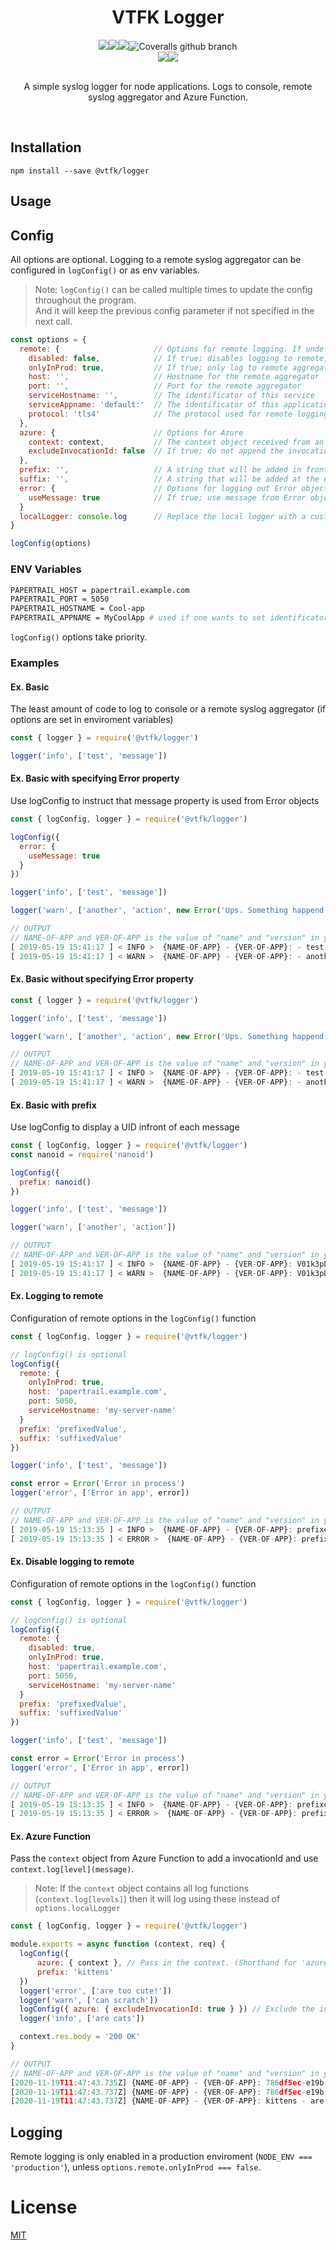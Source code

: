 <h1 align=center >VTFK Logger</h1>
<div align="center">
  <img src="https://img.shields.io/github/workflow/status/vtfk/node-shared-logger/Tests?label=Tests&style=for-the-badge"/><img src="https://img.shields.io/github/workflow/status/vtfk/node-shared-logger/Publish?label=Publish&style=for-the-badge"/><img src="https://img.shields.io/npm/v/@vtfk/logger?style=for-the-badge&color=success"/><img alt="Coveralls github branch" src="https://img.shields.io/coveralls/github/vtfk/node-shared-logger/master?style=for-the-badge">
</div>
<div align="center">
  <a href="https://github.com/vtfk/node-shared-logger"><img src="https://img.shields.io/static/v1?logo=github&label=&message=GITHUB&color=black&style=for-the-badge"/></a><a href="https://www.npmjs.com/package/@vtfk/logger"><img src="https://img.shields.io/static/v1?logo=npm&label=&message=NPM&color=red&style=for-the-badge"/></a>
</div>

<br>
<p align=center >A simple syslog logger for node applications. Logs to console, remote syslog aggregator and Azure Function.</p>
<br>

## Installation

`npm install --save @vtfk/logger`

## Usage

## Config
All options are optional. Logging to a remote syslog aggregator can be configured in `logConfig()` or as env variables.

> Note: `logConfig()` can be called multiple times to update the config throughout the program.  
  And it will keep the previous config parameter if not specified in the next call.

```js
const options = {
  remote: {                     // Options for remote logging. If undefined; disables remote logging
    disabled: false,            // If true; disables logging to remote, even if remote config is set
    onlyInProd: true,           // If true; only log to remote aggregator when NODE_ENV === 'production'
    host: '',                   // Hostname for the remote aggregator
    port: '',                   // Port for the remote aggregator
    serviceHostname: '',        // The identificator of this service
    serviceAppname: 'default:'  // The identificator of this application (defaults to "default:" for consistency with Winston)
    protocol: 'tls4'            // The protocol used for remote logging. Can be any of tcp4, udp4, tls4, unix, unix-connect
  },
  azure: {                      // Options for Azure
    context: context,           // The context object received from an Azure Function (see example further down)
    excludeInvocationId: false  // If true; do not append the invocationId from the context object
  },
  prefix: '',                   // A string that will be added in front of each log message (ex. UID for each run)
  suffix: '',                   // A string that will be added at the end of each log message
  error: {                      // Options for logging out Error object. If undefined; stack from Error object will be returned
    useMessage: true            // If true; use message from Error object instead of stack
  }
  localLogger: console.log      // Replace the local logger with a custom function (Default: console.log)
}

logConfig(options)
```


### ENV Variables
```bash
PAPERTRAIL_HOST = papertrail.example.com
PAPERTRAIL_PORT = 5050
PAPERTRAIL_HOSTNAME = Cool-app
PAPERTRAIL_APPNAME = MyCoolApp # used if one wants to set identificator of this application to something other than default (default:)
```
`logConfig()` options take priority.

### Examples
#### Ex. Basic
The least amount of code to log to console or a remote syslog aggregator (if options are set in enviroment variables)
```js
const { logger } = require('@vtfk/logger')

logger('info', ['test', 'message'])
```

#### Ex. Basic with specifying Error property
Use logConfig to instruct that message property is used from Error objects
```js
const { logConfig, logger } = require('@vtfk/logger')

logConfig({
  error: {
    useMessage: true
  }
})

logger('info', ['test', 'message'])

logger('warn', ['another', 'action', new Error('Ups. Something happend')])

// OUTPUT 
// NAME-OF-APP and VER-OF-APP is the value of "name" and "version" in your package.json
[ 2019-05-19 15:41:17 ] < INFO >  {NAME-OF-APP} - {VER-OF-APP}: - test - message
[ 2019-05-19 15:41:17 ] < WARN >  {NAME-OF-APP} - {VER-OF-APP}: - another - action - Ups. Something happend
```

#### Ex. Basic without specifying Error property
```js
const { logger } = require('@vtfk/logger')

logger('info', ['test', 'message'])

logger('warn', ['another', 'action', new Error('Ups. Something happend')])

// OUTPUT 
// NAME-OF-APP and VER-OF-APP is the value of "name" and "version" in your package.json
[ 2019-05-19 15:41:17 ] < INFO >  {NAME-OF-APP} - {VER-OF-APP}: - test - message
[ 2019-05-19 15:41:17 ] < WARN >  {NAME-OF-APP} - {VER-OF-APP}: - another - action - Error: Ups. Something happend\n
```

#### Ex. Basic with prefix
Use logConfig to display a UID infront of each message
```js
const { logConfig, logger } = require('@vtfk/logger')
const nanoid = require('nanoid')

logConfig({
  prefix: nanoid()
})

logger('info', ['test', 'message'])

logger('warn', ['another', 'action'])

// OUTPUT 
// NAME-OF-APP and VER-OF-APP is the value of "name" and "version" in your package.json
[ 2019-05-19 15:41:17 ] < INFO >  {NAME-OF-APP} - {VER-OF-APP}: V01k3pDpHCBkAHPyCvOOl - test - message
[ 2019-05-19 15:41:17 ] < WARN >  {NAME-OF-APP} - {VER-OF-APP}: V01k3pDpHCBkAHPyCvOOl - another - action
```

#### Ex. Logging to remote
Configuration of remote options in the `logConfig()` function
```js
const { logConfig, logger } = require('@vtfk/logger')

// logConfig() is optional
logConfig({
  remote: {
    onlyInProd: true,
    host: 'papertrail.example.com',
    port: 5050,
    serviceHostname: 'my-server-name'
  }
  prefix: 'prefixedValue',
  suffix: 'suffixedValue'
})

logger('info', ['test', 'message'])

const error = Error('Error in process')
logger('error', ['Error in app', error])

// OUTPUT
// NAME-OF-APP and VER-OF-APP is the value of "name" and "version" in your package.json
[ 2019-05-19 15:13:35 ] < INFO >  {NAME-OF-APP} - {VER-OF-APP}: prefixedValue - test - message - suffixedValue
[ 2019-05-19 15:13:35 ] < ERROR >  {NAME-OF-APP} - {VER-OF-APP}: prefixedValue - Error in app - Error: Error in process - suffixedValue
```

#### Ex. Disable logging to remote
Configuration of remote options in the `logConfig()` function
```js
const { logConfig, logger } = require('@vtfk/logger')

// logConfig() is optional
logConfig({
  remote: {
    disabled: true,
    onlyInProd: true,
    host: 'papertrail.example.com',
    port: 5050,
    serviceHostname: 'my-server-name'
  }
  prefix: 'prefixedValue',
  suffix: 'suffixedValue'
})

logger('info', ['test', 'message'])

const error = Error('Error in process')
logger('error', ['Error in app', error])

// OUTPUT
// NAME-OF-APP and VER-OF-APP is the value of "name" and "version" in your package.json
[ 2019-05-19 15:13:35 ] < INFO >  {NAME-OF-APP} - {VER-OF-APP}: prefixedValue - test - message - suffixedValue
[ 2019-05-19 15:13:35 ] < ERROR >  {NAME-OF-APP} - {VER-OF-APP}: prefixedValue - Error in app - Error: Error in process - suffixedValue
```

#### Ex. Azure Function
Pass the `context` object from Azure Function to add a ìnvocationId and use `context.log[level](message)`.
> Note: If the `context` object contains all log functions (`context.log[levels]`) then it will log using these instead of `options.localLogger`
```js
const { logConfig, logger } = require('@vtfk/logger')

module.exports = async function (context, req) {
  logConfig({
      azure: { context }, // Pass in the context. (Shorthand for 'azure: { context: context }' )
      prefix: 'kittens'
  })
  logger('error', ['are too cute!'])
  logger('warn', ['can scratch'])
  logConfig({ azure: { excludeInvocationId: true } }) // Exclude the invocationId from now on
  logger('info', ['are cats'])

  context.res.body = '200 OK'
}

// OUTPUT 
// NAME-OF-APP and VER-OF-APP is the value of "name" and "version" in your package.json
[2020-11-19T11:47:43.735Z] {NAME-OF-APP} - {VER-OF-APP}: 786df5ec-e19b-4f94-a65f-b86eed8df405 - kittens - are too cute!
[2020-11-19T11:47:43.737Z] {NAME-OF-APP} - {VER-OF-APP}: 786df5ec-e19b-4f94-a65f-b86eed8df405 - kittens - can scratch
[2020-11-19T11:47:43.737Z] {NAME-OF-APP} - {VER-OF-APP}: kittens - are cats // invocationId is now excluded
```

## Logging
Remote logging is only enabled in a production enviroment (`NODE_ENV === 'production'`), unless `options.remote.onlyInProd === false`.

# License

[MIT](LICENSE)
